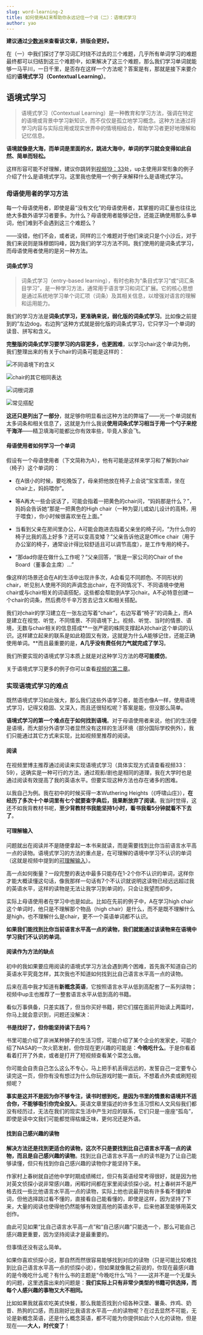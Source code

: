 ```yaml
---
slug: word-learning-2
title: 如何使用AI来帮助你永远记住一个词（二）：语境式学习
author: yao
---
```


**建议通过[少数派](https://sspai.com/post/91210)来查看该文章，排版会更好。**


在（一）中我们探讨了学习词汇时绕不过去的三个难题，几乎所有单词学习的难题最终都可以归结到这三个难题中，如果解决了这三个难题，那么我们学习单词就能够一马平川，一日千里，是否存在这样一个方法呢？答案是有，那就是接下来要介绍的**语境式学习（Contextual Learning）**。

## 语境式学习

> 语境式学习（Contextual Learning）是一种教育和学习方法，强调在特定的语境或背景中学习新知识，而不仅仅是孤立地学习概念。这种方法通过将学习内容与实际应用或现实世界中的情境相结合，帮助学习者更好地理解和记忆信息。


**语境就像是大海，而单词是里面的水，跳进大海中，单词的学习就会变得如此自然、简单而轻松。**

这样形容可能不好理解，建议你跳转到[视频19：33](https://www.bilibili.com/festival/jzj2023?bvid=BV1ns4y1A7fj&spm_id_from=333.337.search-card.all.click)处，up主使用非常形象的例子介绍了什么是语境式学习。这里我也使用一个例子来解释什么是语境式学习。


### 母语使用者的学习方法

每一个母语使用者，即使是最“没有文化”的母语使用者，其掌握的词汇量也往往比绝大多数外语学习者要多。为什么？母语使用者能够记住，还能正确使用那么多单词，他们难到不会遇到这三个难题么？

——没错，他们不会，或者说，同样的三个难题对于他们来说只是个小沙丘，对于我们来说则是珠穆朗玛峰，因为我们的学习方法不同。我们使用的是词条式学习，而母语使用者使用的是另一种方法。

#### 词条式学习

> 词条式学习（entry-based learning），有时也称为“条目式学习”或“词汇条目学习”，是一种学习方法，通常用于语言学习和词汇扩展。它的核心思想是通过系统地学习单个词汇项（词条）及其相关信息，以增强对语言的理解和运用能力。

我们的学习方法是**词条式学习，更准确来说，弱化版的词条式学习**。比如像之前提到的”左边dog，右边狗“这种方式就是弱化版的词条式学习，它只学习一个单词的读音、拼写和含义。

**完整版的词条式学习要学习的内容更多，也更困难**，以学习chair这个单词为例，我们整理出来的有关于chair的词条可能是这样的：

![不同语境下的含义](image-15.png)

![chair的其它相同表达](image-16.png)

![词根词源](image-17.png)

![常见搭配](image-18.png)

**这还只是列出了一部分**，就足够你明显看出这种方法的弊端了——光一个单词就有太多词条和相关信息了，这就是为什么我说**使用词条式学习相当于用一个勺子来挖干海洋**——精卫填海可能都比你有效率些，毕竟人家会飞。

#### 母语使用者如何学习一个单词

假设有一个母语使用者（下文简称为A），他有可能是这样来学习和了解到chair（椅子）这个单词的：

- 在A很小的时候，要吃晚饭了，母亲把他放在椅子上会说“宝宝乖乖，坐在chair上，妈妈喂你”。

 

- 等A再大一些会说话了，可能会指着一把黄色的chair问，“妈妈那是什么？”，妈妈会告诉她“那是一把黄色的High chair（一种为婴儿或幼儿设计的高椅，用于喂食），你小时候很喜欢坐在上面。”

 

- 当看到父亲在房间里办公，A可能会跑进去指着父亲坐的椅子问，“为什么你的椅子比我的高上好多？还可以变高变矮？”父亲告诉他这是Office chair（用于办公室的椅子，通常设计得比较舒适且可以调节高度），是工作专用的椅子。

 

- “那dad你是在做什么工作呢？”父亲回答，“我是一家公司的Chair of the Board（董事会主席）...”

 

像这样的场景还会在A的生活中出现许多次，A会看见不同颜色、不同形状的chair，听见别人使用不同的声调念出chair，在不同情况下、不同语境中使用chair或与chair相关的词语搭配，这些都会帮助到A学习chair。A不必特意创建一个chair的词条，然后费尽千辛万苦去记含义和相关搭配。

我们对chair的学习建立在一张左边写着“chair”，右边写着“椅子”的词条上，而A是建立在视觉、听觉，不同情景、不同语境下上。视频、听觉、当时的情景、语境，无数与chair相关的信息搭成**一张严密的蛛网支撑起A对chair这个单词的认识。这样建立起来的联系是如此稳固又有效，这就是为什么A能够记住，还能正确使用单词。**而且最重要的是，**A几乎没有费任何力气就完成了学习**。

我们所要实现的语境式学习本质上就是对这种学习方法的**尽可能模仿**。

关于语境式学习更多的例子你可以查看[视频的第二章](https://www.bilibili.com/festival/jzj2023?bvid=BV1ns4y1A7fj&spm_id_from=333.1007.top_right_bar_window_history.content.click)。

### 实现语境式学习的难点

既然语境式学习如此强大，那么我们这些外语学习者，能否也像A一样，使用语境式学习，记得又稳固、又深入，而且还很轻松呢？答案是能，但没那么简单。

**语境式学习的第一个难点在于如何找到语境**。对于母语使用者来说，他们的生活便是语境，而大部分外语学习者显然没有这样的生活环境（部分国际学校例外），我们只能通过其它方式来实现，比如视频里推荐的阅读。

#### 阅读
在视频里博主推荐通过阅读来实现语境式学习（具体实现方式请查看视频33：59），这确实是一种可行的方法，通过观影/剧也是相同的道理，我在大学时也是通过阅读有效提高了我的英语水平。但要实现这种方法也存在诸多的困难。

以我自己为例。我在初中的时候买得一本Wuthering Heights（《呼啸山庄》），**在经历了多次十个单词里有七个就要查字典后，我果断放弃了阅读**。我当时觉得，这还不如我背教材书呢，**至少背教材书我能坚持1小时，看书我看5分钟就看不下去了**。

#### 可理解输入
问题就出在阅读并不是随便拿起一本书来就读，而是需要找到比你当前语言水平高一点的读物。语境式学习的方法的重点是，在可理解的语境中学习不认识的单词（这就是视频中提到的[可理解输入](https://www.bilibili.com/festival/jzj2023?bvid=BV1ns4y1A7fj&spm_id_from=333.1007.top_right_bar_window_history.content.click)）。

高一点如何衡量？一段完整的表达中最多只能存在1-2个你不认识的单词，这样你才能大概读懂这句话，像我那样一句话有7个不认识就说明这读物已经远远超过我的英语水平，这样的读物是无法让我学习到单词的，只会让我望而却步。

实际上母语使用者在学习中也是如此。比如在先前的例子中，A在学习high chair这个单词时，他只是不理解那个物品（high chair）是什么，而不是既不理解什么是high，也不理解什么是chair，更不一个英语单词都不认识。

**如果我们能找到比你当前语言水平高一点的读物，我们就能通过该读物来在语境中学习我们不认识的单词**。

#### 阅读作为方法的缺点

初中的我如果要应用阅读的语境式学习方法会遇到两个困难，首先我不知道自己的英语水平究竟怎样，其次我也不知道如何找到比自己语言水平高一点的读物。

后来在高中我才知道有**新概念英语**，它按照语言水平从低到高配套了一系列读物；视频中up主也推荐了一整套语言水平从低到高的书籍。

看似万事俱备，只差实践了，但当你买好书籍，把它们摆在面前开始读上两篇时，你马上就会意识到，问题还没解决：

**书是找好了，但你能坚持读下去吗？**

书里可能介绍了非洲某种狮子的生活习惯，可能介绍了某个企业的发家史，可能介绍了NASA的一次火箭发射，但你现在更兴趣的可能是：**今晚吃什么**。于是你看着看着打开了外卖，或者是打开了短视频查看某个菜怎么做。

你可能会自责自己怎么这么不专心，马上把手机丢得远远的，发誓自己一定要专心读完这一页，但你有没有想过为什么你玩游戏时能一直玩，不想着点外卖或刷短视频呢？

**事实是这并不是因为你不够专注，读书时想到吃，是因为书里的情景和语境并不适合你，不能够吸引你完全投入**。英语文章里描述的许多生活习惯和人文风俗我们都没有经历过，无法在我们的现实生活中产生对应的联系，它们只是一座座“孤岛”，即使是读中文我们可能都觉得枯燥乏味，更何况还是外语。

#### 找到自己感兴趣的读物

**解决方法还是找到更适合的读物，这次不只是要找到比自己语言水平高一点的读物，而且是自己感兴趣的读物**。找到比自己语言水平高一点的读书是为了让自己能够读懂，但只有找到你自己感兴趣的读物你才能坚持下来。

作家村上春树就自述他中学时期成绩稀烂，但只有英语经常考得很好，就是因为他对英文侦探小说非常感兴趣，闲暇时间都在家里阅读侦探小说。村上春树并不是严格去找一些比他语言水平高一点的读物，实际上他也说最开始有许多看不懂的单词，但他选择跳过看不懂的，直接看自己能看懂的，即使是这样，因为坚持了下来，大量的阅读也使得他仍然能够有效提高他的英语水平，后来他甚至能够用英文创作。

由此可见如果“比自己语言水平高一点”和“自己感兴趣”只能选一个，那么可能自己感兴趣更重要，因为坚持阅读才是最重要的。

但事情还没有这么简单。

如果你喜欢侦探小说，那自然而然很容易能够找到对应的读物（只是可能比较难找到比自己语言水平高一点的侦探小说），但如果就像我之前说的，你现在最感兴趣的是今晚吃什么呢？有什么书的主题是“今晚吃什么”吗？——这并不是一个无厘头的问题，这里透露出来的问题是：**我们实际上只有非常少类型的书籍可供选择，而每个人感兴趣的事物又大不相同。**

比如如果我就喜欢吃美式快餐，那么我能否找到介绍各种汉堡、薯条、炸鸡、奶昔、热狗的口感，而且刚好比我语言水平高一点的读物呢？在过去显然不可能，无论是新概念英语，还是什么概念英语，都不可能为你提供如此个人化的读物，但是现在——**大人，时代变了**！